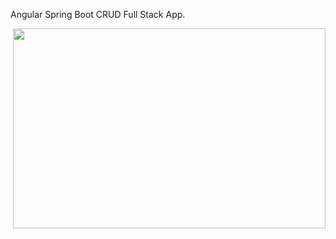 Angular Spring Boot CRUD Full Stack App.

<p><img align="right" src=""https://github.com/rgsa1/Employee-App/blob/main/Employee-App.gif width="500" height="320"/></p>
